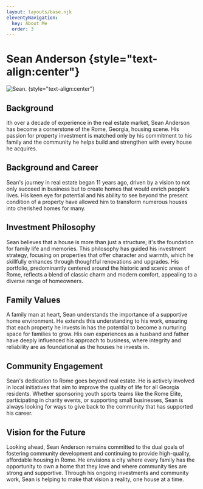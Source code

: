 ```yaml
---
layout: layouts/base.njk
eleventyNavigation:
  key: About Me
  order: 3
---
```

# Sean Anderson {style="text-align:center"}
![Sean.](/img/me.jpg) {style="text-align:center"}

## Background

ith over a decade of experience in the real estate market, Sean Anderson has become a cornerstone of the Rome, Georgia, housing scene. His passion for property investment is matched only by his commitment to his family and the community he helps build and strengthen with every house he acquires.

## Background and Career

Sean's journey in real estate began 11 years ago, driven by a vision to not only succeed in business but to create homes that would enrich people's lives. His keen eye for potential and his ability to see beyond the present condition of a property have allowed him to transform numerous houses into cherished homes for many.

## Investment Philosophy

Sean believes that a house is more than just a structure; it's the foundation for family life and memories. This philosophy has guided his investment strategy, focusing on properties that offer character and warmth, which he skillfully enhances through thoughtful renovations and upgrades. His portfolio, predominantly centered around the historic and scenic areas of Rome, reflects a blend of classic charm and modern comfort, appealing to a diverse range of homeowners.

## Family Values

A family man at heart, Sean understands the importance of a supportive home environment. He extends this understanding to his work, ensuring that each property he invests in has the potential to become a nurturing space for families to grow. His own experiences as a husband and father have deeply influenced his approach to business, where integrity and reliability are as foundational as the houses he invests in.

## Community Engagement

Sean's dedication to Rome goes beyond real estate. He is actively involved in local initiatives that aim to improve the quality of life for all Georgia residents. Whether sponsoring youth sports teams like the Rome Elite, participating in charity events, or supporting small businesses, Sean is always looking for ways to give back to the community that has supported his career.

## Vision for the Future

Looking ahead, Sean Anderson remains committed to the dual goals of fostering community development and continuing to provide high-quality, affordable housing in Rome. He envisions a city where every family has the opportunity to own a home that they love and where community ties are strong and supportive. Through his ongoing investments and community work, Sean is helping to make that vision a reality, one house at a time.

